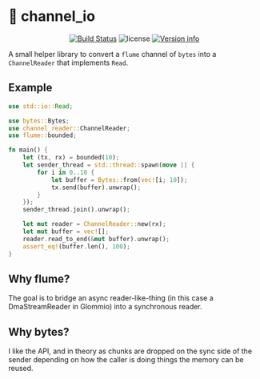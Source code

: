 # 📖 channel_io

<p align="center">
  <a href="https://github.com/sstadick/channel_io/actions?query=workflow%3ACheck"><img src="https://github.com/sstadick/channel_io/workflows/Check/badge.svg" alt="Build Status"></a>
  <img src="https://img.shields.io/crates/l/channel_io.svg" alt="license">
  <a href="https://crates.io/crates/channel_io"><img src="https://img.shields.io/crates/v/channel_io.svg?colorB=319e8c" alt="Version info"></a><br>
</p>

A small helper library to convert a `flume` channel of `bytes` into a `ChannelReader` that implements `Read`.

## Example

```rust
use std::io::Read;

use bytes::Bytes;
use channel_reader::ChannelReader;
use flume::bounded;

fn main() {
    let (tx, rx) = bounded(10);
    let sender_thread = std::thread::spawn(move || {
        for i in 0..10 {
            let buffer = Bytes::from(vec![i; 10]);
            tx.send(buffer).unwrap();
        }
    });
    sender_thread.join().unwrap();

    let mut reader = ChannelReader::new(rx);
    let mut buffer = vec![];
    reader.read_to_end(&mut buffer).unwrap();
    assert_eq!(buffer.len(), 100);
}
```

## Why flume?

The goal is to bridge an async reader-like-thing (in this case a DmaStreamReader in Glommio) into a synchronous reader.

## Why bytes?

I like the API, and in theory as chunks are dropped on the sync side of the sender depending on how the caller is doing things the
memory can be reused.
